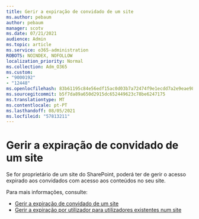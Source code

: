 ```yaml
---
title: Gerir a expiração de convidado de um site
ms.author: pebaum
author: pebaum
manager: scotv
ms.date: 07/21/2021
audience: Admin
ms.topic: article
ms.service: o365-administration
ROBOTS: NOINDEX, NOFOLLOW
localization_priority: Normal
ms.collection: Adm_O365
ms.custom:
- "9000192"
- "12448"
ms.openlocfilehash: 83b61195c84e56edf15ac0d03b7a72474f9e1ecdd7a2e9eae98bab59c16f1b02
ms.sourcegitcommit: b5f7da89a650d2915dc652449623c78be6247175
ms.translationtype: MT
ms.contentlocale: pt-PT
ms.lasthandoff: 08/05/2021
ms.locfileid: "57813211"
---
```

# <a name="manage-guest-expiration-for-a-site"></a>Gerir a expiração de convidado de um site

Se for proprietário de um site do SharePoint, poderá ter de gerir o acesso expirado aos convidados com acesso aos conteúdos no seu site.

Para mais informações, consulte:

- [Gerir a expiração de convidado de um site](https://support.microsoft.com/office/manage-guest-expiration-for-a-site-25bee24f-42ad-4ee8-8402-4186eed74dea)
- [Gerir a expiração por utilizador para utilizadores existentes num site](/sharepoint/dev/solution-guidance/manage-user-sharing-expiration)